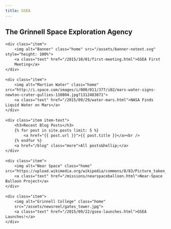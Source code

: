 ```yaml
---
title: GSEA
---
```


## The Grinnell Space Exploration Agency

<div id="news">

	<div class="item">
		<img alt="Banner" class="home" src="/assets/banner-notext.svg" style="height: 100%">
		<a class="text" href="/2015/10/01/first-meeting.html">GSEA First
		Meeting</a>
	</div>

	<div class="item">
		<img alt="Martian Water" class="home" src="http://i.space.com/images/i/000/011/377/i02/mars-water-signs-newton-crater-gullies-110804.jpg?1312483871">
		<a class="text" href="/2015/09/29/water-mars.html">NASA Finds Liquid Water on Mars</a>
	</div>
	
	<div class="item item-text">
		<h3>Recent Blog Posts</h3>
		{% for post in site.posts limit: 5 %}
			<a href="{{ post.url }}">{{ post.title }}</a><br />
		{% endfor %}
		<a href="/blog" class="more">All posts&hellip;</a>
	</div>

	<div class="item">
		<img alt="Near Space" class="home"  src="https://upload.wikimedia.org/wikipedia/commons/8/83/Picture_taken_at_aprox._100,000_feet_above_Oregon_by_Justin_Hamel_and_Chris_Thompson.jpg">
		<a class="text" href="/missions/nearspaceballoon.html">Near-Space Balloon Project</a>
	</div>

	<div class="item">
		<img alt="Grinnell College" class="home"
		src="/assets/newsreel/gates_tower.jpg">
		<a class="text" href="/2015/09/22/gsea-launches.html">GSEA Launches!</a>
	</div>

</div>
